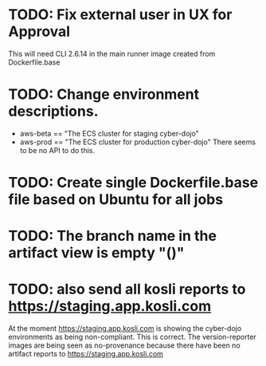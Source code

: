 
# TODO: Fix external user in UX for Approval
This will need CLI 2.6.14 in the main runner image
created from Dockerfile.base

# TODO: Change environment descriptions.
- aws-beta == "The ECS cluster for staging cyber-dojo"
- aws-prod == "The ECS cluster for production cyber-dojo"
There seems to be no API to do this.

# TODO: Create single Dockerfile.base file based on Ubuntu for all jobs

# TODO: The branch name in the artifact view is empty "()"

# TODO: also send all kosli reports to https://staging.app.kosli.com

At the moment https://staging.app.kosli.com is showing the
cyber-dojo environments as being non-compliant.
This is correct. The version-reporter images are being seen as
no-provenance because there have been no artifact reports to https://staging.app.kosli.com
